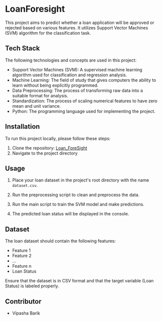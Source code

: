 # LoanForesight


This project aims to predict whether a loan application will be approved or rejected based on various features. It utilizes Support Vector Machines (SVM) algorithm for the classification task.

## Tech Stack

The following technologies and concepts are used in this project:

- Support Vector Machines (SVM): A supervised machine learning algorithm used for classification and regression analysis.
- Machine Learning: The field of study that gives computers the ability to learn without being explicitly programmed.
- Data Preprocessing: The process of transforming raw data into a suitable format for analysis.
- Standardization: The process of scaling numerical features to have zero mean and unit variance.
- Python: The programming language used for implementing the project.

## Installation

To run this project locally, please follow these steps:

1. Clone the repository: [Loan_ForeSight]( https://github.com/v-pasha/LoanForesight.git)
2. Navigate to the project directory


## Usage

1. Place your loan dataset in the project's root directory with the name `dataset.csv`.
2. Run the preprocessing script to clean and preprocess the data.
3. Run the main script to train the SVM model and make predictions.


4. The predicted loan status will be displayed in the console.

## Dataset

The loan dataset should contain the following features:

- Feature 1
- Feature 2
- ...
- Feature n
- Loan Status

Ensure that the dataset is in CSV format and that the target variable (Loan Status) is labeled properly.

## Contributor

- Vipasha Barik









